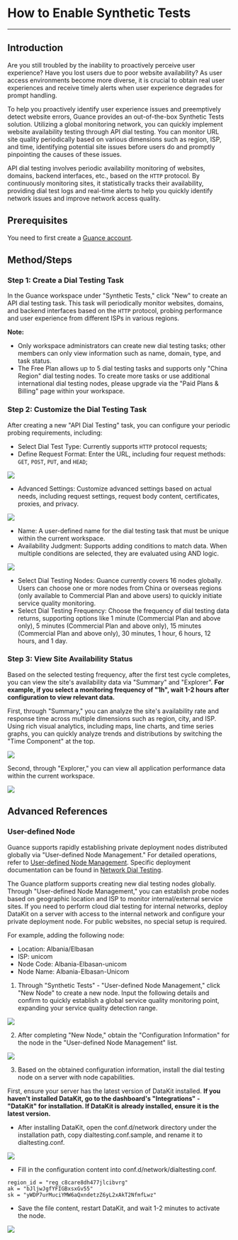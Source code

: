 # How to Enable Synthetic Tests
---

## Introduction

Are you still troubled by the inability to proactively perceive user experience? Have you lost users due to poor website availability? As user access environments become more diverse, it is crucial to obtain real user experiences and receive timely alerts when user experience degrades for prompt handling.

To help you proactively identify user experience issues and preemptively detect website errors, Guance provides an out-of-the-box Synthetic Tests solution. Utilizing a global monitoring network, you can quickly implement website availability testing through API dial testing. You can monitor URL site quality periodically based on various dimensions such as region, ISP, and time, identifying potential site issues before users do and promptly pinpointing the causes of these issues.

API dial testing involves periodic availability monitoring of websites, domains, backend interfaces, etc., based on the `HTTP` protocol. By continuously monitoring sites, it statistically tracks their availability, providing dial test logs and real-time alerts to help you quickly identify network issues and improve network access quality.

## Prerequisites

You need to first create a [Guance account](https://www.guance.com/).

## Method/Steps

### Step 1: Create a Dial Testing Task

In the Guance workspace under "Synthetic Tests," click "New" to create an API dial testing task. This task will periodically monitor websites, domains, and backend interfaces based on the `HTTP` protocol, probing performance and user experience from different ISPs in various regions.

**Note:**

- Only workspace administrators can create new dial testing tasks; other members can only view information such as name, domain, type, and task status.
- The Free Plan allows up to 5 dial testing tasks and supports only "China Region" dial testing nodes. To create more tasks or use additional international dial testing nodes, please upgrade via the "Paid Plans & Billing" page within your workspace.

### Step 2: Customize the Dial Testing Task

After creating a new "API Dial Testing" task, you can configure your periodic probing requirements, including:

- Select Dial Test Type: Currently supports `HTTP` protocol requests;
- Define Request Format: Enter the URL, including four request methods: `GET`, `POST`, `PUT`, and `HEAD`;

![](img/w1.png)

- Advanced Settings: Customize advanced settings based on actual needs, including request settings, request body content, certificates, proxies, and privacy.

![](img/w2.png)

- Name: A user-defined name for the dial testing task that must be unique within the current workspace.
- Availability Judgment: Supports adding conditions to match data. When multiple conditions are selected, they are evaluated using AND logic.

![](img/w3.png)

- Select Dial Testing Nodes: Guance currently covers 16 nodes globally. Users can choose one or more nodes from China or overseas regions (only available to Commercial Plan and above users) to quickly initiate service quality monitoring.
- Select Dial Testing Frequency: Choose the frequency of dial testing data returns, supporting options like 1 minute (Commercial Plan and above only), 5 minutes (Commercial Plan and above only), 15 minutes (Commercial Plan and above only), 30 minutes, 1 hour, 6 hours, 12 hours, and 1 day.

### Step 3: View Site Availability Status

Based on the selected testing frequency, after the first test cycle completes, you can view the site's availability data via "Summary" and "Explorer". **For example, if you select a monitoring frequency of "1h", wait 1-2 hours after configuration to view relevant data.**

First, through "Summary," you can analyze the site's availability rate and response time across multiple dimensions such as region, city, and ISP. Using rich visual analytics, including maps, line charts, and time series graphs, you can quickly analyze trends and distributions by switching the "Time Component" at the top.

![](img/w4.png)

Second, through "Explorer," you can view all application performance data within the current workspace.

![](img/w5.png)

## Advanced References

### User-defined Node

Guance supports rapidly establishing private deployment nodes distributed globally via "User-defined Node Management." For detailed operations, refer to [User-defined Node Management](../usability-monitoring/self-node.md). Specific deployment documentation can be found in [Network Dial Testing](../integrations/network/dialtesting.md).

The Guance platform supports creating new dial testing nodes globally. Through "User-defined Node Management," you can establish probe nodes based on geographic location and ISP to monitor internal/external service sites. If you need to perform cloud dial testing for internal networks, deploy DataKit on a server with access to the internal network and configure your private deployment node. For public websites, no special setup is required.

For example, adding the following node:

- Location: Albania/Elbasan
- ISP: unicom
- Node Code: Albania-Elbasan-unicom
- Node Name: Albania-Elbasan-Unicom

1. Through "Synthetic Tests" - "User-defined Node Management," click "New Node" to create a new node. Input the following details and confirm to quickly establish a global service quality monitoring point, expanding your service quality detection range.

![](img/w6.png)

2. After completing "New Node," obtain the "Configuration Information" for the node in the "User-defined Node Management" list.

![](img/w7.png)

3. Based on the obtained configuration information, install the dial testing node on a server with node capabilities.

First, ensure your server has the latest version of DataKit installed. **If you haven't installed DataKit, go to the dashboard's "Integrations" - "DataKit" for installation. If DataKit is already installed, ensure it is the latest version.**

- After installing DataKit, open the conf.d/network directory under the installation path, copy dialtesting.conf.sample, and rename it to dialtesting.conf.

![](img/w8.png)

- Fill in the configuration content into conf.d/network/dialtesting.conf.

```
region_id = "reg_c8care8dh477jlcibvrg"
ak = "bJljwJgfYFIGBxsxGv55"
sk = "yWDP7urMuciYMW6aQxndetzZ6yL2xAkT2NfmfLwz"
```

- Save the file content, restart DataKit, and wait 1-2 minutes to activate the node.

![](img/w9.png)